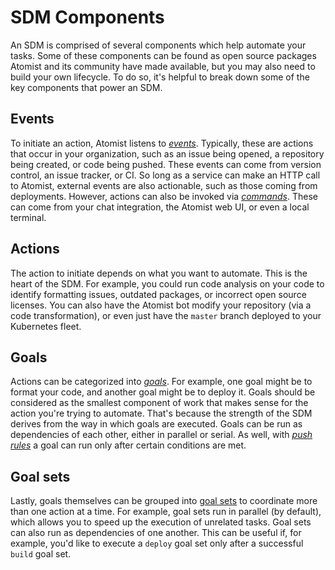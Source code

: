 # SDM Components

An SDM is comprised of several components which help automate your tasks. Some of these components can be found as open source packages Atomist and its community have made available, but you may also need to build your own lifecycle. To do so, it's helpful to break down some of the key components that power an SDM.

## Events

To initiate an action, Atomist listens to [_events_](/developer/event/). Typically, these are actions that occur in your organization, such as an issue being opened, a repository being created, or code being pushed. These events can come from version control, an issue tracker, or CI. So long as a service can make an HTTP call to Atomist, external events are also actionable, such as those coming from deployments. However, actions can also be invoked via [_commands_](/developer/commands/). These can come from your chat integration, the Atomist web UI, or even a local terminal.

## Actions

The action to initiate depends on what you want to automate. This is the heart of the SDM. For example, you could run code analysis on your code to identify formatting issues, outdated packages, or incorrect open source licenses. You can also have the Atomist bot modify your repository (via a code transformation), or even just have the `master` branch deployed to your Kubernetes fleet.

## Goals

Actions can be categorized into [_goals_](/developer/goal/). For example, one goal might be to format your code, and another goal might be to deploy it. Goals should be considered as the smallest component of work that makes sense for the action you're trying to automate. That's because the strength of the SDM derives from the way in which goals are executed. Goals can be run as dependencies of each other, either in parallel or serial. As well, with [_push rules_](https://docs.atomist.com/developer/set-goals/#set-goals-on-push-with-push-rules) a goal can run only after certain conditions are met.

## Goal sets

Lastly, goals themselves can be grouped into [goal sets](/developer/set-goals/) to coordinate more than one action at a time. For example, goal sets run in parallel (by default), which allows you to speed up the execution of unrelated tasks. Goal sets can also run as dependencies of one another. This can be useful if, for example, you'd like to execute a `deploy` goal set only after a successful `build` goal set.
